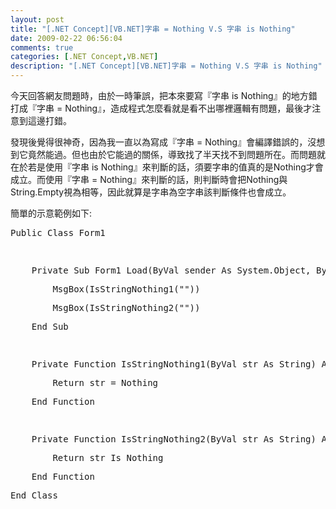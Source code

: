 ```yaml
---
layout: post
title: "[.NET Concept][VB.NET]字串 = Nothing V.S 字串 is Nothing"
date: 2009-02-22 06:56:04
comments: true
categories: [.NET Concept,VB.NET]
description: "[.NET Concept][VB.NET]字串 = Nothing V.S 字串 is Nothing"
---
```

<p>今天回答網友問題時，由於一時筆誤，把本來要寫『字串 is Nothing』的地方錯打成『字串 = Nothing』，造成程式怎麼看就是看不出哪裡邏輯有問題，最後才注意到這邊打錯。</p><p>發現後覺得很神奇，因為我一直以為寫成『字串 = Nothing』會編譯錯誤的，沒想到它竟然能過。但也由於它能過的關係，導致找了半天找不到問題所在。而問題就在於若是使用『字串 is Nothing』來判斷的話，須要字串的值真的是Nothing才會成立。而使用『字串 = Nothing』來判斷的話，則判斷時會把Nothing與String.Empty視為相等，因此就算是字串為空字串該判斷條件也會成立。</p><p>簡單的示意範例如下:</p><div class="csharpcode"><div class="csharpcode"><pre class="alt"><span class="kwrd">Public</span> <span class="kwrd">Class</span> Form1</pre><pre>
 </pre><pre class="alt">
    <span class="kwrd">Private</span> <span class="kwrd">Sub</span> Form1_Load(<span class="kwrd">ByVal</span> sender <span class="kwrd">As</span> System.<span class="kwrd">Object</span>, <span class="kwrd">ByVal</span> e <span class="kwrd">As</span> System.EventArgs) <span class="kwrd">Handles</span> <span class="kwrd">MyBase</span>.Load</pre><pre>
        MsgBox(IsStringNothing1(<span class="str">""</span>))</pre><pre class="alt">
        MsgBox(IsStringNothing2(<span class="str">""</span>))</pre><pre>
    <span class="kwrd">End</span> <span class="kwrd">Sub</span></pre><pre class="alt">
 </pre><pre>
    <span class="kwrd">Private</span> <span class="kwrd">Function</span> IsStringNothing1(<span class="kwrd">ByVal</span> str <span class="kwrd">As</span> <span class="kwrd">String</span>) <span class="kwrd">As</span> <span class="kwrd">Boolean</span></pre><pre class="alt">
        <span class="kwrd">Return</span> str = <span class="kwrd">Nothing</span></pre><pre>
    <span class="kwrd">End</span> <span class="kwrd">Function</span></pre><pre class="alt">
 </pre><pre>
    <span class="kwrd">Private</span> <span class="kwrd">Function</span> IsStringNothing2(<span class="kwrd">ByVal</span> str <span class="kwrd">As</span> <span class="kwrd">String</span>) <span class="kwrd">As</span> <span class="kwrd">Boolean</span></pre><pre class="alt">
        <span class="kwrd">Return</span> str <span class="kwrd">Is</span> <span class="kwrd">Nothing</span></pre><pre>
    <span class="kwrd">End</span> <span class="kwrd">Function</span></pre><pre class="alt"><span class="kwrd">End</span> Class</pre></div><style type="text/css"><![CDATA[
.csharpcode, .csharpcode pre
{
	font-size: small;
	color: black;
	font-family: consolas, "Courier New", courier, monospace;
	background-color: #ffffff;
	/*white-space: pre;*/
}
.csharpcode pre { margin: 0em; }
.csharpcode .rem { color: #008000; }
.csharpcode .kwrd { color: #0000ff; }
.csharpcode .str { color: #006080; }
.csharpcode .op { color: #0000c0; }
.csharpcode .preproc { color: #cc6633; }
.csharpcode .asp { background-color: #ffff00; }
.csharpcode .html { color: #800000; }
.csharpcode .attr { color: #ff0000; }
.csharpcode .alt 
{
	background-color: #f4f4f4;
	width: 100%;
	margin: 0em;
}
.csharpcode .lnum { color: #606060; }]]></style></div>
